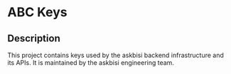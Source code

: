 # ABC Keys

## Description

This project contains keys used by the askbisi backend infrastructure and its APIs. It is maintained by the askbisi engineering team.
